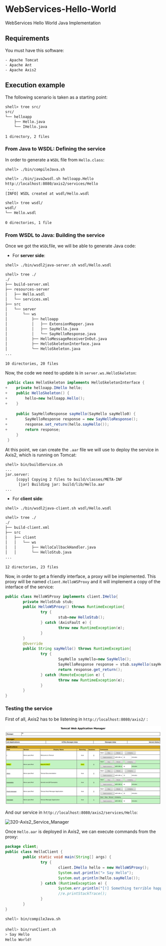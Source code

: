 # WebServices-Hello-World
WebServices Hello World Java Implementation

## Requirements

You must have this software:

```
- Apache Tomcat
- Apache Ant
- Apache Axis2
```

## Execution example

The following scenario is taken as a starting point:

```
shell> tree src/
src/
└── helloapp
    ├── Hello.java
    └── IHello.java

1 directory, 2 files
```

### From Java to WSDL: Defining the service

In order to generate a `WSDL` file from `Hello.class`:

```
shell> ./bin/compileJava.sh 
```
```
shell> ./bin/java2wsdl.sh helloapp.Hello http://localhost:8080/axis2/services/Hello
 ...
[INFO] WSDL created at wsdl/Hello.wsdl
```

```
shell> tree wsdl/
wsdl/
└── Hello.wsdl

0 directories, 1 file
```



### From WSDL to Java: Building the service

Once we got the `WSDL`file, we will be able to generate Java code:

- For **server side**:

```
shell> ./bin/wsdl2java-server.sh wsdl/Hello.wsdl
```

```
shell> tree ./
./
├── build-server.xml
├── resources-server
│   ├── Hello.wsdl
│   └── services.xml
├── src
│   └── server
│       └── ws
│           ├── helloapp
│           │   ├── ExtensionMapper.java
│           │   ├── SayHello.java
│           │   └── SayHelloResponse.java
│           ├── HelloMessageReceiverInOut.java
│           ├── HelloSkeletonInterface.java
│           └── HelloSkeleton.java
...

10 directories, 20 files
```

Now, the code we need to update is in `server.ws.HelloSkeleton`:

```java
 public class HelloSkeleton implements HelloSkeletonInterface {
+    private helloapp.IHello hello;
+    public HelloSkeleton() {
+        hello=new helloapp.Hello();
+    }
    
     public SayHelloResponse sayHello(SayHello sayHello0) {
+        SayHelloResponse response = new SayHelloResponse();
+        response.set_return(hello.sayHello()); 
+        return response;
     }
 }
```

At this point, we can create the `.aar` file we will use to deploy the service in Axis2, which is running on Tomcat:

```
shell> bin/buildService.sh 
...
jar.server:
     [copy] Copying 2 files to build/classes/META-INF
      [jar] Building jar: build/lib/Hello.aar
...
```



- For **client side**:

```
shell> ./bin/wsdl2java-client.sh wsdl/Hello.wsdl
```

```
shell> tree ./
./
├── build-client.xml
├── src
│   ├── client
│   │   └── ws
│   │       ├── HelloCallbackHandler.java
│   │       └── HelloStub.java
...

12 directories, 23 files
```

Now, in order to get a friendly interface, a proxy will be implemented. This proxy will be named `client.HelloWSProxy` and it will implement a copy of the interface of the service:

```java
public class HelloWSProxy implements client.IHello{
        private HelloStub stub;
        public HelloWSProxy() throws RuntimeException{
                try {
                        stub=new HelloStub();
                } catch (AxisFault e) {
                        throw new RuntimeException(e);
                }
        }
        @Override
        public String sayHello() throws RuntimeException{
                try {
                        SayHello sayHello=new SayHello();
                        SayHelloResponse response = stub.sayHello(sayHello);
                        return response.get_return();
                } catch (RemoteException e) {
                        throw new RuntimeException(e);
                }
        }
}
```



### Testing the service

First of all, Axis2 has to be listening in `http://localhost:8080/axis2/` :

![310-Tomcat_WebApp_Manager](images/310-Tomcat_WebApp_Manager.png)

And our service in `http://localhost:8080/axis2/services/Hello`:

![320-Axis2_Service_Manager](C:\Users\alvaro\eclipse-workspace\WebServices-Hello-World\images\320-Axis2_Service_Manager.png)



Once `Hello.aar` is deployed in Axis2, we can execute commands from the proxy:

```java
package client;
public class HelloClient {
        public static void main(String[] args) {
                try {
                        client.IHello hello = new HelloWSProxy();
                        System.out.println("> Say Hello");
                        System.out.println(hello.sayHello());
                } catch (RuntimeException e) {
                        System.err.println("[!] Something terrible happened!: "+e.getMessage());
                        //e.printStackTrace();
                }
        }
}
```

```bash
shell> bin/compileJava.sh

shell> bin/runClient.sh
> Say Hello
Hello World!
```

